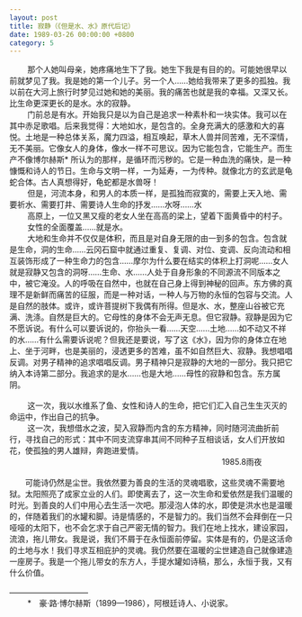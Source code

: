 ```yaml
---
layout: post
title: 寂静（《但是水、水》原代后记）
date: 1989-03-26 00:00:00 +0800
category: 5
---
```


　　 那个人她叫母亲，她疼痛地生下了我。她生下我是有目的的。可能她很早以前就梦见了我。我是她的第一个儿子。另一个人……她给我带来了更多的孤独。我以前在大河上旅行时梦见过她和她的美丽。我的痛苦也就是我的幸福。又深又长。比生命更深更长的是水。水的寂静。<br>
　　 门前总是有水。开始我只是以为自己是追求一种素朴和一块实体。我可以在其中赤足歌唱。后来我觉得：大地如水，是包含的。全身充满大的感激和大的喜悦。土地是一种总体关系，魔力四溢，相互唤起，草木人兽并同苦难，无不深情，无不美丽。它像女人的身体，像水一样不可思议。因为它能包含，它能生产。而生产不像博尔赫斯* 所认为的那样，是循环而污秽的。它是一种血洗的痛快，是一种慷慨和诗人的节日。生命与文明一样，一为延寿，一为传种。就像北方的玄武是龟蛇合体。古人真想得好，龟蛇都是水兽呀！<br>
　　 但是，河流本身，和男人的本质一样，是孤独而寂寞的，需要上天入地、需要祈水、需要打井、需要诗人生命的抒发……水呀……水<br>
　　 高原上，一位又黑又瘦的老女人坐在高高的梁上，望着下面黄昏中的村子。<br>
　　 女性的全面覆盖……就是水。<br>
　　 大地和生命并不仅仅是体积，而且是对自身无限的由一到多的包含。包含就是生命，洞的生命……云冈石窟中就通过重复、复调、对位、变调、反向流动和相互装饰形成了一种生命力的包含……摩尔为什么要在结实的体积上打洞呢……女人就是寂静又包含的洞呀……生命、水……人处于自身形象的不同源流不同版本之中，被它淹没。人的呼吸在自然中，也就在自己身上得到神秘的回声。东方佛的真理不是新鲜而痛苦的征服，而是一种对话，一种人与万物的永恒的包容与交流。人是自然的肢体。或许，或许菩提树下我偶有所得。但是水、水，整座山谷被它充满、洗涤。自然是巨大的。它母性的身体不会无声无息。但它寂静。寂静是因为它不愿诉说。有什么可以要诉说的，你抬头一看……天空……土地……如不动又不祥的水……有什么需要诉说呢？但我还是要说，写了这《水》，因为你的身体立在地上、坐于河畔，也是美丽的，浸透更多的苦难，虽不如自然巨大、寂静。我想唱唱反调。对男子精神的追求唱唱反调。男子精神只是寂静的大地的一部分。我只把它纳入本诗第二部分。我追求的是水……也是大地……母性的寂静和包含。东方属阴。<br>
<br>
　　 这一次，我以水维系了鱼、女性和诗人的生命，把它们汇入自己生生灭灭的命运中，作出自己的抗争。<br>
　　 这一次，我想借水之波，契入寂静而内含的东方精神，同时随河流曲折前行，寻找自己的形式：其中不同支流穿串其间不同种子互相谈话，女人们开放如花，使孤独的男人雄辩，奔跑进爱情。<br>
　　　　　　　　　　　　　　　　　　　　　　　　　　　1985.8雨夜<br>
<br>
　　可能诗仍然是尘世。我依然要为善良的生活的灵魂唱歌，这些灵魂不需要地狱。太阳照亮了成家立业的人们。即使离去了，这一次生命和爱依然是我们温暖的时光。到善良的人们中用心去生活一次吧。那浸泡人体的水，即使是洪水也是温暖的，伴随着我们的水罐和脚。诗是情感的，不是智力的。我们当然不会拜倒在一只哑哑的太阳下，也不会乞求于自己严密无情的智力。我们在地上找水，建设家园，流浪，拖儿带女。我是说，我们不屑于在永恒面前停留。实体是有的，仍是这活命的土地与水！我们寻求互相庇护的灵魂。我仍然要在温暖的尘世建造自己就像建造一座房子。我是一个拖儿带女的东方人，手提水罐如诗稿，那么，永恒于我，又有什么价值。<br>
<br>
——————————<br>
　　 *　豪·路·博尔赫斯（1899—1986），阿根廷诗人、小说家。